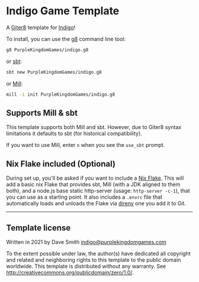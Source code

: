 # Indigo Game Template

A [Giter8](http://www.foundweekends.org/giter8/) template for [Indigo](https://indigoengine.io/)!

To install, you can use the [g8](https://www.foundweekends.org/giter8/setup.html) command line tool:

```bash
g8 PurpleKingdomGames/indigo.g8
```

or [sbt](https://www.scala-sbt.org/):

```bash
sbt new PurpleKingdomGames/indigo.g8
```

or [Mill](https://mill-build.com/):

```bash
mill -i init PurpleKingdomGames/indigo.g8
```

## Supports Mill & sbt

This template supports both Mill and sbt. However, due to Giter8 syntax limitations it defaults to sbt (for historical compatibility).

If you want to use Mill, enter `n` when you see the `use_sbt` prompt.

## Nix Flake included (Optional)

During set up, you'll be asked if you want to include a [Nix Flake](https://nixos.wiki/wiki/Flakes). This will add a basic nix Flake that provides sbt, Mill (with a JDK aligned to them both), and a node.js base static http-server (usage: `http-server -c-1`), that you can use as a starting point. It also includes a `.envrc` file that automatically loads and unloads the Flake via [direnv](https://direnv.net/) one you add it to Git.

---

Template license
----------------
Written in 2021 by Dave Smith indigo@purplekingdomgames.com

To the extent possible under law, the author(s) have dedicated all copyright and related and neighboring rights to this template to the public domain worldwide.
This template is distributed without any warranty. See <http://creativecommons.org/publicdomain/zero/1.0/>.

